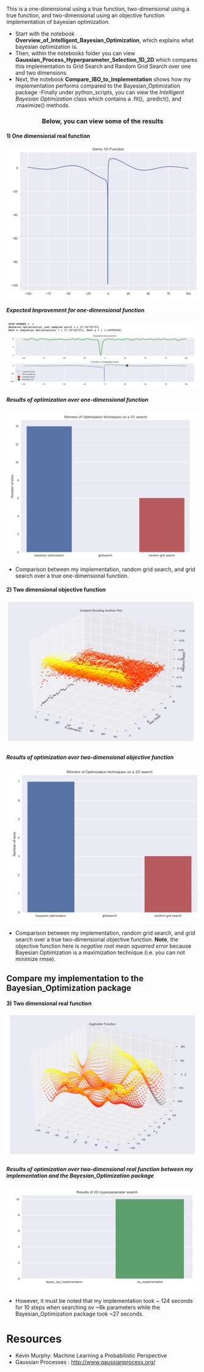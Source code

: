 This is a one-dimensional using a true function, two-dimensional using a true function, and two-dimensional using an objective function implementation of bayesian optimization.

- Start with the notebook **Overview_of_Intelligent_Bayesian_Optimization**, which explains
what bayesian optimization is.
- Then, within the notebooks folder you can view
**Gaussian_Process_Hyperparameter_Selection_1D_2D** which compares this implementation to
Grid Search and Random Grid Search over one and two dimensions.
- Next, the notebook
**Compare_IBO_to_Implementation** shows how my implementation performs compared to
the Bayesian_Optimization package
-Finally under python_scripts, you can view the *Intelligent Bayesian Optimization* class which contains a .fit(), .predict(), and .maximize() methods.

<h3 style="text-align: center;" markdown="1"> Below, you can view some of the results </h3>

#### 1) One dimensional  real function
![Alt text](images/1d_function.png?raw=true)

##### Expected Improvement for one-dimensional function
![Alt text](images/expected_improvement_1D.png?raw=true)

##### Results of optimization over one-dimensional function

![Alt text](images/1d_search_rand_grid_ibo.png?raw=true)
- Comparison between my implementation, random grid search, and grid search over a true one-dimensional function. 

#### 2) Two dimensional objective function
![Alt text](images/grad_boost_alcohol.png?raw=true)

##### Results of optimization over two-dimensional objective function
![Alt text](images/2d_search_grid_rand_hyp.png?raw=true)
- Comparison between my implementation, random grid search, and grid search over a true two-dimensional objective function. **Note**, the objective function here is *negative root mean squarred error* because Bayesian Optimization is a maximization technique (i.e. you can not minimize rmse).  

## Compare my implementation to the Bayesian_Optimization package
#### 3) Two dimensional real function
![Alt text](images/eggholder_function.png?raw=true)
##### Results of optimization over two-dimensional real function between my implementation and the Bayesian_Optimization package
![Alt text](images/Compare_IBO_to_Implementation_2d.png?raw=true)
- However, it must be noted that my implementation took ~ 124 seconds for 10 steps when searching ov ~6k parameters while the Bayesian_Optimization package took ~27 seconds.

# Resources
- Kevin Murphy: Machine Learning a Probabilistic Perspective
- Gaussian Processes : http://www.gaussianprocess.org/
